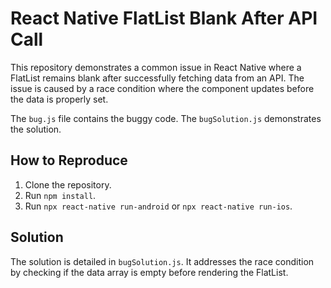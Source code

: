 # React Native FlatList Blank After API Call

This repository demonstrates a common issue in React Native where a FlatList remains blank after successfully fetching data from an API.  The issue is caused by a race condition where the component updates before the data is properly set. 

The `bug.js` file contains the buggy code. The `bugSolution.js` demonstrates the solution.

## How to Reproduce

1. Clone the repository.
2. Run `npm install`.
3. Run `npx react-native run-android` or `npx react-native run-ios`.

## Solution

The solution is detailed in `bugSolution.js`. It addresses the race condition by checking if the data array is empty before rendering the FlatList.